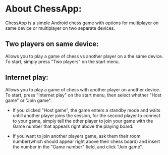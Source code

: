 # About ChessApp:
ChessApp is a simple Android chess game with options for multiplayer on same device or multiplayer on two separate devices.

## Two players on same device:
Allows you to play a game of chess vs another player on a the same device.
To start, simply press "Two players" on the start menu.

## Internet play:
Allows you to play a game of chess with another player on another device.
To start, press "Internet play" on the start menu, then select whether "Host game" or "Join game".

* If you clicked "Host game", the game enters a standby mode and waits untill another player joins the session, for the second player to connect to your game,
  simply tell the other player to join your game with the Game number that appears right above the playing board.
  
* If you want to join another players game, ask them their room number(which should appear right above their chess board) and insert the number in the "Game number" field, and click "Join game".
